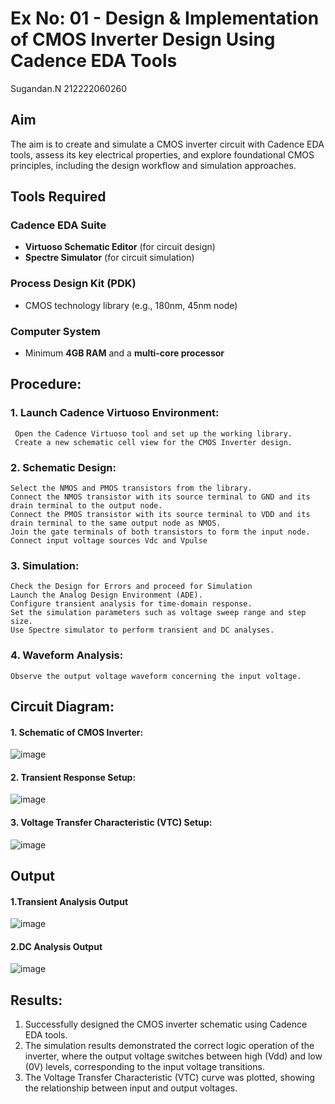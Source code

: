 # Ex No: 01 - Design & Implementation of CMOS Inverter Design Using Cadence EDA Tools
Sugandan.N 
212222060260
## Aim
The aim is to create and simulate a CMOS inverter circuit with Cadence EDA tools, assess its key electrical properties, and explore foundational CMOS principles, including the design workflow and simulation approaches.

## Tools Required

### Cadence EDA Suite
- **Virtuoso Schematic Editor** (for circuit design)  
- **Spectre Simulator** (for circuit simulation)  

### Process Design Kit (PDK)
- CMOS technology library (e.g., 180nm, 45nm node)  

### Computer System
- Minimum **4GB RAM** and a **multi-core processor**

## Procedure:
### 1. Launch Cadence Virtuoso Environment:
     Open the Cadence Virtuoso tool and set up the working library.
     Create a new schematic cell view for the CMOS Inverter design.
### 2. Schematic Design:
    Select the NMOS and PMOS transistors from the library.
    Connect the NMOS transistor with its source terminal to GND and its drain terminal to the output node.
    Connect the PMOS transistor with its source terminal to VDD and its drain terminal to the same output node as NMOS.
    Join the gate terminals of both transistors to form the input node.
    Connect input voltage sources Vdc and Vpulse
### 3. Simulation:
    Check the Design for Errors and proceed for Simulation
    Launch the Analog Design Environment (ADE).
    Configure transient analysis for time-domain response.
    Set the simulation parameters such as voltage sweep range and step size.
    Use Spectre simulator to perform transient and DC analyses.
### 4. Waveform Analysis:
    Observe the output voltage waveform concerning the input voltage.

## Circuit Diagram:
#### 1. Schematic of CMOS Inverter:

 ![image](https://github.com/user-attachments/assets/29fa2c52-0797-4fb1-9012-5679ad96deee)

#### 2. Transient Response Setup:
![image](https://github.com/user-attachments/assets/cdefd2bf-721a-41e4-8557-e13802c05250)

#### 3. Voltage Transfer Characteristic (VTC)  Setup:
![image](https://github.com/user-attachments/assets/31a6cd90-cd55-4df2-85ea-39cbe47de40e)

## Output
#### 1.Transient Analysis Output
![image](https://github.com/user-attachments/assets/642a266e-ea1d-4fff-a9ab-14c6b5eb200e)

#### 2.DC Analysis Output

![image](https://github.com/user-attachments/assets/7b5c192d-1c39-430c-bdee-c563342497bc)

## Results:

1.	Successfully designed the CMOS inverter schematic using Cadence EDA tools.
2.	The simulation results demonstrated the correct logic operation of the inverter, where the output voltage switches between high (Vdd) and low (0V) levels, corresponding to the input voltage transitions.
3.	The Voltage Transfer Characteristic (VTC) curve was plotted, showing the relationship between input and output voltages.











